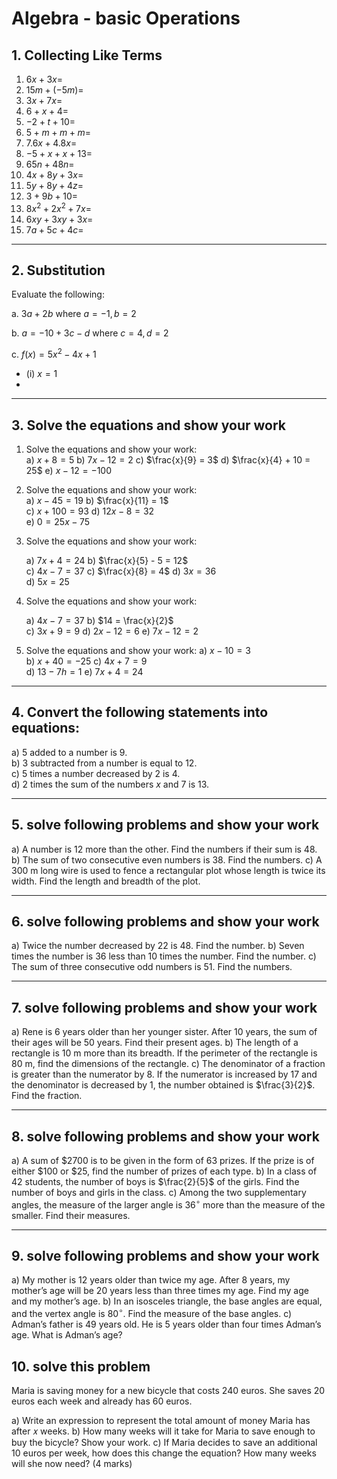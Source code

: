 # Algebra - basic Operations 

## 1. Collecting Like Terms

1. $6x + 3x =$  
2. $15m + (-5m) =$  
3. $3x + 7x =$  
4. $6 + x + 4 =$  
5. $-2 + t + 10 =$  
6. $5 + m + m + m =$  
7. $7.6x + 4.8x =$  
8. $-5 + x + x + 13 =$  
9. $65n + 48n =$  
10. $4x + 8y + 3x =$  
11. $5y + 8y + 4z =$  
12. $3 + 9b + 10 =$  
13. $8x^2 + 2x^2 + 7x =$  
14. $6xy + 3xy + 3x =$  
15. $7a + 5c + 4c =$

---

## 2. Substitution

Evaluate the following:

a. $3a + 2b$ where $a = -1, b = 2$  

b. $a = -10 + 3c - d$ where $c = 4, d = 2$

c. $f(x) = 5x^2 - 4x + 1$  
   - (i) $x = 1$  
   -

---

## 3. Solve the equations and show your work 

1. Solve the equations and show your work:  
   a) $x + 8 = 5$
   b) $7x - 12 = 2$
   c) $\frac{x}{9} = 3$
   d) $\frac{x}{4} + 10 = 25$
   e) $x - 12 = -100$

2. Solve the equations and show your work:  
   a) $x - 45 = 19$
   b) $\frac{x}{11} = 1$     
   c) $x + 100 = 93$
   d) $12x - 8 = 32$  
   e) $0 = 25x - 75$     

2. Solve the equations and show your work:
        
   a) $7x + 4 = 24$
   b) $\frac{x}{5} - 5 = 12$     
   c) $4x - 7 = 37$
   c) $\frac{x}{8} = 4$
   d) $3x = 36$  
   d) $5x = 25$
   
2. Solve the equations and show your work:
   
   a) $4x - 7 = 37$
   b) $14 = \frac{x}{2}$  
   c) $3x + 9 = 9$
   d) $2x - 12 = 6$
   e) $7x - 12 = 2$     

4. Solve the equations and show your work:
   a) $x - 10 = 3$  
   b) $x + 40 = -25$
   c) $4x + 7 = 9$  
   d) $13 - 7h = 1$
   e) $7x + 4 = 24$         


---

## 4. Convert the following statements into equations:

a) 5 added to a number is 9.  
b) 3 subtracted from a number is equal to 12.  
c) 5 times a number decreased by 2 is 4.  
d) 2 times the sum of the numbers $x$ and 7 is 13.  

---

## 5. solve following problems and show your work 

a)  A number is 12 more than the other. Find the numbers if their sum is 48.
b)  The sum of two consecutive even numbers is 38. Find the numbers.
c) A 300 m long wire is used to fence a rectangular plot whose length is twice its width. Find the length and breadth of the plot.

---

## 6. solve following problems and show your work 

a)  Twice the number decreased by 22 is 48. Find the number.
b)  Seven times the number is 36 less than 10 times the number. Find the number.
c) The sum of three consecutive odd numbers is 51. Find the numbers.

---
## 7. solve following problems and show your work  

a) Rene is 6 years older than her younger sister. After 10 years, the sum of their ages will be 50 years. Find their present ages.
b) The length of a rectangle is 10 m more than its breadth. If the perimeter of the rectangle is 80 m, find the dimensions of the rectangle.
c) The denominator of a fraction is greater than the numerator by 8. If the numerator is increased by 17 and the denominator is decreased by 1, the number obtained is $\frac{3}{2}$. Find the fraction.

---
## 8. solve following problems and show your work 
a) A sum of \$2700 is to be given in the form of 63 prizes. If the prize is of either \$100 or \$25, find the number of prizes of each type.
b) In a class of 42 students, the number of boys is $\frac{2}{5}$ of the girls. Find the number of boys and girls in the class.
c) Among the two supplementary angles, the measure of the larger angle is $36^\circ$ more than the measure of the smaller. Find their measures.

---
## 9. solve following problems and show your work 
a) My mother is 12 years older than twice my age. After 8 years, my mother’s age will be 20 years less than three times my age. Find my age and my mother’s age.
b) In an isosceles triangle, the base angles are equal, and the vertex angle is $80^\circ$. Find the measure of the base angles.
c) Adman’s father is 49 years old. He is 5 years older than four times Adman’s age. What is Adman’s age?

## 10. solve this problem 

Maria is saving money for a new bicycle that costs 240 euros. She saves 20 euros each week and already has 60 euros.

a) Write an expression to represent the total amount of money Maria has after 𝑥 weeks. 
b) How many weeks will it take for Maria to save enough to buy the bicycle? Show your work. 
c) If Maria decides to save an additional 10 euros per week, how does this change the equation? How many weeks will she now need? (4 marks)




